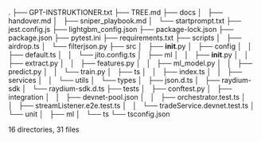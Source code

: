 .
├── GPT-INSTRUKTIONER.txt
├── TREE.md
├── docs
│   ├── handover.md
│   ├── sniper_playbook.md
│   └── startprompt.txt
├── jest.config.js
├── lightgbm_config.json
├── package-lock.json
├── package.json
├── pytest.ini
├── requirements.txt
├── scripts
│   ├── airdrop.ts
│   └── filterjson.py
├── src
│   ├── __init__.py
│   ├── config
│   │   ├── default.ts
│   │   └── jito.config.ts
│   ├── ml
│   │   ├── __init__.py
│   │   ├── extract.py
│   │   ├── features.py
│   │   ├── ml_model.py
│   │   ├── predict.py
│   │   └── train.py
│   ├── ts
│   │   ├── index.ts
│   │   ├── services
│   │   └── utils
│   └── types
│       ├── json.d.ts
│       ├── raydium-sdk
│       └── raydium-sdk.d.ts
├── tests
│   ├── conftest.py
│   ├── integration
│   │   ├── devnet-pool.json
│   │   ├── orchestrator.test.ts
│   │   ├── streamListener.e2e.test.ts
│   │   └── tradeService.devnet.test.ts
│   └── unit
│       ├── ml
│       └── ts
└── tsconfig.json

16 directories, 31 files
